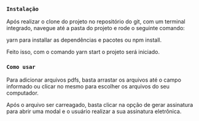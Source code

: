 ### `Instalação`

Após realizar o clone do projeto no repositório do git, com um terminal integrado, navegue
até a pasta do projeto e rode o seguinte comando:

yarn para installar as dependências e pacotes ou npm install.

Feito isso, com o comando yarn start o projeto será iniciado.

### `Como usar`

Para adicionar arquivos pdfs, basta arrastar os arquivos até o campo informado ou clicar no mesmo
para escolher os arquivos do seu computador.

Após o arquivo ser carreagado, basta clicar na opção de gerar assinatura para abrir uma modal e o
usuário realizar a sua assinatura eletrônica.
